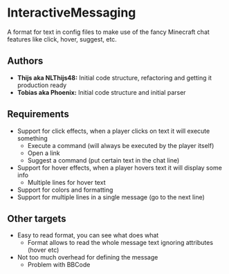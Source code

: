 InteractiveMessaging
====================

A format for text in config files to make use of the fancy Minecraft chat features like click, hover, suggest, etc.

## Authors
* **Thijs aka NLThijs48:** Initial code structure, refactoring and getting it production ready
* **Tobias aka Phoenix:** Initial code structure and initial parser

## Requirements
* Support for click effects, when a player clicks on text it will execute something
  * Execute a command (will always be executed by the player itself)
  * Open a link
  * Suggest a command (put certain text in the chat line)
* Support for hover effects, when a player hovers text it will display some info
  * Multiple lines for hover text
* Support for colors and formatting
* Support for multiple lines in a single message (go to the next line)

## Other targets
* Easy to read format, you can see what does what
  * Format allows to read the whole message text ignoring attributes (hover etc)
* Not too much overhead for defining the message
  * Problem with BBCode
